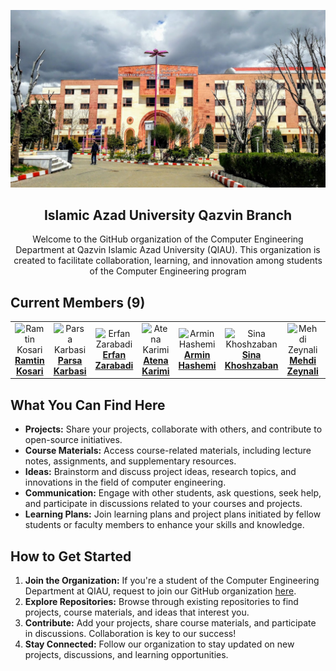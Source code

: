 <p align="center">
  <a href="https://github.com/QSSLibrary">
  <img src="https://github.com/QIAU-CE/Assets/blob/main/images/ce-department.jpg?raw=true"></a>
</p>

<div align="center">
    <h2>Islamic Azad University Qazvin Branch</h2>
    <p>Welcome to the GitHub organization of the Computer Engineering Department at Qazvin Islamic Azad University (QIAU). This organization is created to facilitate collaboration, learning, and innovation among students of the Computer Engineering program</p>
</div>

## Current Members (9)
<table>
  <tr>
    <td align="center">
      <img src="https://github.com/ramtinkosari.png" width="100px;" alt="Ramtin Kosari"/>
      <br />
      <b><a href="https://github.com/ramtinkosari">Ramtin Kosari</a></b>
    </td>
    <td align="center">
      <img src="https://github.com/ChefParsa.png" width="100px;" alt="Parsa Karbasi"/>
      <br />
      <b><a href="https://github.com/ChefParsa">Parsa Karbasi</a></b>
    </td>
    <td align="center">
      <img src="https://github.com/ErfanDE10.png" width="100px;" alt="Erfan Zarabadi"/>
      <br />
      <b><a href="https://github.com/ErfanDE10">Erfan Zarabadi</a></b>
    </td>
    <td align="center">
      <img src="https://github.com/atenakarimis.png" width="100px;" alt="Atena Karimi"/>
      <br />
      <b><a href="https://github.com/atenakarimis">Atena Karimi</a></b>
    </td>
    <td align="center">
      <img src="https://github.com/RandomUserUsingGitHub.png" width="100px;" alt="Armin Hashemi"/>
      <br />
      <b><a href="https://github.com/RandomUserUsingGitHub">Armin Hashemi</a></b>
    </td>
    <td align="center">
      <img src="https://github.com/sinakratos.png" width="100px;" alt="Sina Khoshzaban"/>
      <br />
      <b><a href="https://github.com/sinakratos">Sina Khoshzaban</a></b>
    </td>
    <td align="center">
      <img src="https://github.com/mahdizynali.png" width="100px;" alt="Mehdi Zeynali"/>
      <br />
      <b><a href="https://github.com/mahdizynali">Mehdi Zeynali</a></b>
    </td>
    <td align="center">
      <img src="https://github.com/mosioc.png" width="100px;" alt="Mehdi Maleki"/>
      <br />
      <b><a href="https://github.com/mosioc">Mehdi Maleki</a></b>
    </td>
  </tr>
</table>

## What You Can Find Here
- **Projects:** Share your projects, collaborate with others, and contribute to open-source initiatives.
- **Course Materials:** Access course-related materials, including lecture notes, assignments, and supplementary resources.
- **Ideas:** Brainstorm and discuss project ideas, research topics, and innovations in the field of computer engineering.
- **Communication:** Engage with other students, ask questions, seek help, and participate in discussions related to your courses and projects.
- **Learning Plans:** Join learning plans and project plans initiated by fellow students or faculty members to enhance your skills and knowledge.

## How to Get Started
1. **Join the Organization:** If you're a student of the Computer Engineering Department at QIAU, request to join our GitHub organization [here](https://github.com/orgs/QIAU-CE/discussions/2).
2. **Explore Repositories:** Browse through existing repositories to find projects, course materials, and ideas that interest you.
3. **Contribute:** Add your projects, share course materials, and participate in discussions. Collaboration is key to our success!
4. **Stay Connected:** Follow our organization to stay updated on new projects, discussions, and learning opportunities.
